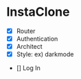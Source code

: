 # InstaClone

- [x] Router
- [x] Authentication
- [x] Architect
- [x] Style: ex) darkmode
- [] Log In